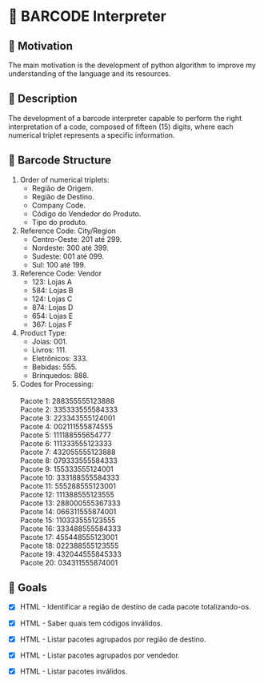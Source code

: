 <h1 align = "justify">🚦 BARCODE Interpreter</h1>

## 📜 Motivation
<span style="margin-botton: 5px">
The main motivation is the development of python algorithm to improve my understanding of the language and its resources.
</span>

## 🎯 Description
<span style="margin-botton: 5px">
The development of a barcode interpreter capable to perform the right interpretation of a code, composed of fifteen (15) digits, where each numerical triplet represents a specific information.
</span>

## 🏅 Barcode Structure
<ol>
    <li>Order of numerical triplets:
        <ul>
            <li>Região de Origem.</li>
            <li>Região de Destino.</li>
            <li>Company Code.</li>
            <li>Código do Vendedor do Produto.</li>
            <li>Tipo do produto.</li>
        </ul>
    </li>
    <li>Reference Code: City/Region
        <ul>
            <li>Centro-Oeste: 201 até 299.</li>
            <li>Nordeste: 300 até 399.</li>
            <li>Sudeste: 001 até 099.</li>
            <li>Sul: 100 até 199.</li>
        </ul>
    </li>
        <li>Reference Code: Vendor
        <ul>
            <li>123: Lojas A</li>
            <li>584: Lojas B</li>
            <li>124: Lojas C</li>
            <li>874: Lojas D</li>
            <li>654: Lojas E</li>
            <li>367: Lojas F</li>
        </ul>
    </li>
    <li>Product Type:
        <ul>
            <li>Joias: 001.</li>
            <li>Livros: 111.</li>
            <li>Eletrônicos: 333.</li>
            <li>Bebidas: 555.</li>
            <li>Brinquedos: 888.</li>
        </ul>
    </li>
    <li>Codes for Processing:</li>
    <br>Pacote 1:  288355555123888
    <br>Pacote 2:  335333555584333
    <br>Pacote 3:  223343555124001
    <br>Pacote 4:  002111555874555
    <br>Pacote 5:  111188555654777
    <br>Pacote 6:  111333555123333
    <br>Pacote 7:  432055555123888
    <br>Pacote 8:  079333555584333
    <br>Pacote 9:  155333555124001
    <br>Pacote 10: 333188555584333
    <br>Pacote 11: 555288555123001
    <br>Pacote 12: 111388555123555
    <br>Pacote 13: 288000555367333
    <br>Pacote 14: 066311555874001
    <br>Pacote 15: 110333555123555
    <br>Pacote 16: 333488555584333
    <br>Pacote 17: 455448555123001
    <br>Pacote 18: 022388555123555
    <br>Pacote 19: 432044555845333 
    <br>Pacote 20: 034311555874001
</ol>

## 🏅 Goals
- [X] HTML - Identificar a região de destino de cada pacote totalizando-os.
- [X] HTML - Saber quais tem códigos inválidos.
- [X] HTML - Listar pacotes agrupados por região de destino.
- [X] HTML - Listar pacotes agrupados por vendedor.
- [X] HTML - Listar pacotes inválidos.


